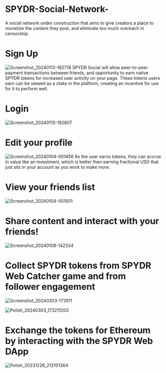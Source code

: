 # SPYDR-Social-Network-
A social network under construction that aims to give creators a place to monetize the content they post, and eliminate too much overeach in censorship. 
# Sign Up
![Screenshot_20240113-182718](https://github.com/taurusloathe/SPYDR-Social-Network-/assets/110080228/021d3482-cbad-4f0d-a73d-e97481846a45)
SPYDR Social will allow peer-to-peer payment transactions between friends, and opportunity to earn native SPYDR tokens for increased user activity on your page. These tokens users earn can be viewed as a stake in the platform, creating an incentive for use for it to perform well.  
# Login
![Screenshot_20240113-182807](https://github.com/taurusloathe/SPYDR-Social-Network-/assets/110080228/d099b5ff-622a-444b-86b5-9bd0e26479fc)
# Edit your profile 
![Screenshot_20240104-001456](https://github.com/taurusloathe/SPYDR-Social-Network-/assets/110080228/b492aaec-0e76-48dc-9c82-b9c1e3faeb3a)
As the user earns tokens, they can accrue in value like an investment, which is better then earning fractional USD that just sits in your account as you work to make more.
# View your friends list
![Screenshot_20240104-001501](https://github.com/taurusloathe/SPYDR-Social-Network-/assets/110080228/72582303-262b-4a32-b0de-8ce43dafcd28)
# Share content and interact with your friends!
![Screenshot_20240108-142334](https://github.com/taurusloathe/SPYDR-Social-Network-/assets/110080228/44c2a60d-c7d9-4936-84cf-36726e1fbf3b)
# Collect SPYDR tokens from SPYDR Web Catcher game and from follower engagement
![Screenshot_20240303-172911](https://github.com/taurusloathe/SPYDR-Social-Network-/assets/110080228/647ce5b2-d6db-4d54-8ef0-1ffd6d832141)

![Polish_20240303_173211203](https://github.com/taurusloathe/SPYDR-Social-Network-/assets/110080228/921fb256-e371-4e96-b7c2-e375555bfa0b)

# Exchange the tokens for Ethereum by interacting with the SPYDR Web DApp
![Polish_20231226_212101364](https://github.com/taurusloathe/SPYDR-Social-Network-/assets/110080228/bfa7524f-ab9f-46cb-9975-aecea05006c6)
